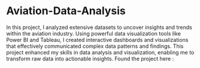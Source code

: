 # Aviation-Data-Analysis
In this project, I analyzed extensive datasets to uncover insights and trends within the aviation industry. Using powerful data visualization tools like Power BI and Tableau, I created interactive dashboards and visualizations that effectively communicated complex data patterns and findings. This project enhanced my skills in data analysis and visualization, enabling me to transform raw data into actionable insights.
Found the project here :
